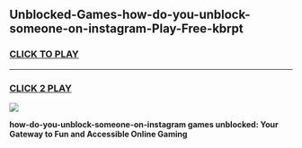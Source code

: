 
## Unblocked-Games-how-do-you-unblock-someone-on-instagram-Play-Free-kbrpt
<h3>
<a href="https://premium76.site?title=how-do-you-unblock-someone-on-instagram&ref=10A">CLICK TO PLAY</a></h3>
<hr>

<h3>
<a href="https://premium76.site?title=how-do-you-unblock-someone-on-instagram&ref=10A">CLICK 2 PLAY</a>
  
</h3>

<a href="https://premium76.site?title=how-do-you-unblock-someone-on-instagram&ref=10A"><img src="https://clearcache.store/games.png"></a>


**how-do-you-unblock-someone-on-instagram games unblocked: Your Gateway to Fun and Accessible Online Gaming**
